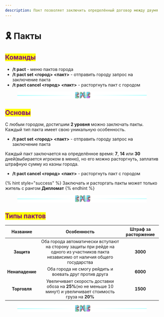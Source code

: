 ```yaml
---
description: Пакт позволяет заключить определённый договор между двумя государствами
---
```


# 🎗️ Пакты

## <mark style="color:purple;">Команды</mark>

* **/t pact** - меню пактов города
* **/t pact set <город> <пакт>** - отправить городу запрос на заключение пакта
* **/t pact cancel <город> <пакт>** - расторгнуть пакт с городом

<figure><img src="../.gitbook/assets/gitlab_hr7.svg" alt=""><figcaption></figcaption></figure>

## <mark style="color:purple;">Основы</mark>

С любым городом, достигшим **2 уровня** можно заключать пакты. Каждый тип пакта имеет свою уникальную особенность.

* **/t pact set <город> <пакт>** - отправить городу запрос на заключение пакта

Каждый пакт заключается на определённое время: **7**, **14** или **30** дней(выбирается игроком в меню), но его можно расторгнуть, заплатив штрафную сумму из казны города.

* **/t pact cancel <город> <пакт>** - расторгнуть пакт с городом

{% hint style="success" %}
Заключать и расторгать пакты может только житель с рангом **Дипломат**
{% endhint %}

<figure><img src="../.gitbook/assets/gitlab_hr7.svg" alt=""><figcaption></figcaption></figure>

## <mark style="color:purple;">Типы пактов</mark>

|     Название    |                                                              Особенность                                                             | Штраф за расторжение |
| :-------------: | :----------------------------------------------------------------------------------------------------------------------------------: | :------------------: |
|    **Защита**   | Оба города автоматически вступают на сторону защиты при рейде на одного из участников пакта независимо от наличия общего государства |       **3000**       |
| **Ненападение** |                                        Оба города не смогу рейдить и воевать друг против друга                                       |       **6000**       |
|   **Торговля**  |            Увеличивает скорость доставки обоза на **25%**(но не меньше 10 минут) и увеличивает стоимость груза на **20%**            |       **1500**       |

<figure><img src="../.gitbook/assets/gitlab_hr7.svg" alt=""><figcaption></figcaption></figure>
